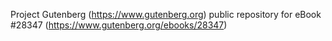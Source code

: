 Project Gutenberg (https://www.gutenberg.org) public repository for eBook #28347 (https://www.gutenberg.org/ebooks/28347)
